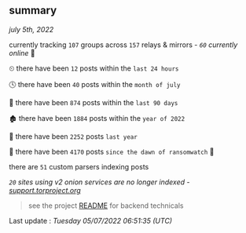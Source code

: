 
## summary
_july 5th, 2022_

currently tracking `107` groups across `157` relays & mirrors - _`60` currently online_ 📡

⏲ there have been `12` posts within the `last 24 hours`

🕓 there have been `40` posts within the `month of july`

📅 there have been `874` posts within the `last 90 days`

🏚 there have been `1884` posts within the `year of 2022`

🚀 there have been `2252` posts `last year`

🦕 there have been `4170` posts `since the dawn of ransomwatch` 🐣

there are `51` custom parsers indexing posts

_`20` sites using v2 onion services are no longer indexed - [support.torproject.org](https://support.torproject.org/onionservices/v2-deprecation/)_

> see the project [README](https://github.com/jmousqueton/ransomwatch#readme) for backend technicals



Last update : _Tuesday 05/07/2022 06:51:35 (UTC)_

